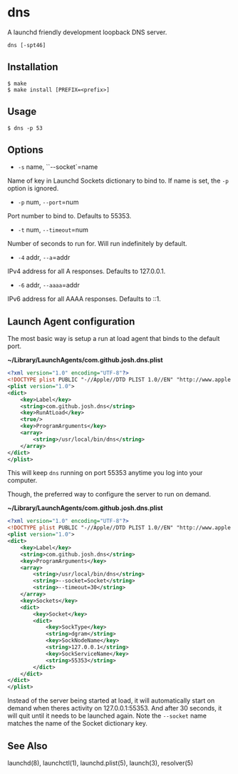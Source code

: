 # dns

A launchd friendly development loopback DNS server.

```
dns [-spt46]
```


## Installation

```
$ make
$ make install [PREFIX=<prefix>]
````


## Usage

```
$ dns -p 53
```


## Options

* `-s` name, ``--socket`=name

Name of key in Launchd Sockets dictionary to bind to. If name is set, the `-p` option is ignored.

* `-p` num, `--port`=num

Port number to bind to. Defaults to 55353.

* `-t` num, `--timeout`=num

Number of seconds to run for. Will run indefinitely by default.

* `-4` addr, `--a`=addr

IPv4 address for all A responses. Defaults to 127.0.0.1.

* `-6` addr, `--aaaa`=addr

IPv6 address for all AAAA responses. Defaults to ::1.


## Launch Agent configuration

The most basic way is setup a run at load agent that binds to the default port.

**~/Library/LaunchAgents/com.github.josh.dns.plist**

``` xml
<?xml version="1.0" encoding="UTF-8"?>
<!DOCTYPE plist PUBLIC "-//Apple//DTD PLIST 1.0//EN" "http://www.apple.com/DTDs/PropertyList-1.0.dtd">
<plist version="1.0">
<dict>
	<key>Label</key>
	<string>com.github.josh.dns</string>
	<key>RunAtLoad</key>
	<true/>
	<key>ProgramArguments</key>
	<array>
		<string>/usr/local/bin/dns</string>
	</array>
</dict>
</plist>
```

This will keep `dns` running on port 55353 anytime you log into your computer.

Though, the preferred way to configure the server to run on demand.

**~/Library/LaunchAgents/com.github.josh.dns.plist**

``` xml
<?xml version="1.0" encoding="UTF-8"?>
<!DOCTYPE plist PUBLIC "-//Apple//DTD PLIST 1.0//EN" "http://www.apple.com/DTDs/PropertyList-1.0.dtd">
<plist version="1.0">
<dict>
	<key>Label</key>
	<string>com.github.josh.dns</string>
	<key>ProgramArguments</key>
	<array>
		<string>/usr/local/bin/dns</string>
		<string>--socket=Socket</string>
		<string>--timeout=30</string>
	</array>
	<key>Sockets</key>
	<dict>
		<key>Socket</key>
		<dict>
			<key>SockType</key>
			<string>dgram</string>
			<key>SockNodeName</key>
			<string>127.0.0.1</string>
			<key>SockServiceName</key>
			<string>55353</string>
		</dict>
	</dict>
</dict>
</plist>
```

Instead of the server being started at load, it will automatically start on demand when theres activity on 127.0.0.1:55353. And after 30 seconds, it will quit until it needs to be launched again. Note the `--socket` name matches the name of the Socket dictionary key.


## See Also

launchd(8), launchctl(1), launchd.plist(5), launch(3), resolver(5)
